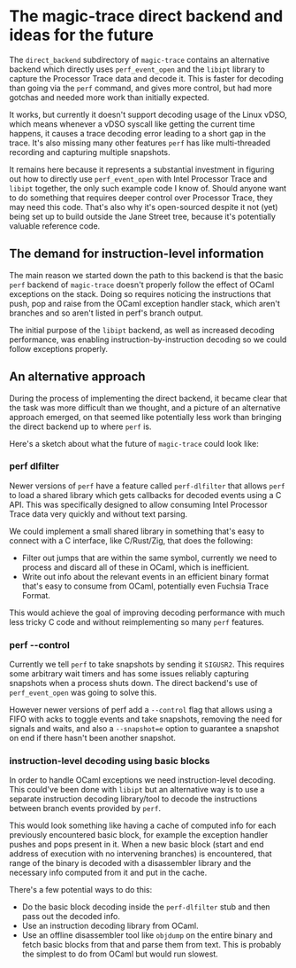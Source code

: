 # The magic-trace direct backend and ideas for the future

The `direct_backend` subdirectory of `magic-trace` contains an
alternative backend which directly uses `perf_event_open` and the
`libipt` library to capture the Processor Trace data and decode it.
This is faster for decoding than going via the `perf` command, and
gives more control, but had more gotchas and needed more work than
initially expected.

It works, but currently it doesn't support decoding usage of the Linux
vDSO, which means whenever a vDSO syscall like getting the current time
happens, it causes a trace decoding error leading to a short gap in the
trace. It's also missing many other features `perf` has like
multi-threaded recording and capturing multiple snapshots.

It remains here because it represents a substantial investment in
figuring out how to directly use `perf_event_open` with Intel Processor
Trace and `libipt` together, the only such example code I know of.
Should anyone want to do something that requires deeper control over
Processor Trace, they may need this code. That's also why it's
open-sourced despite it not (yet) being set up to build outside the
Jane Street tree, because it's potentially valuable reference code.

## The demand for instruction-level information

The main reason we started down the path to this backend is that the
basic `perf` backend of `magic-trace` doesn't properly follow the
effect of OCaml exceptions on the stack. Doing so requires noticing the
instructions that push, pop and raise from the OCaml exception handler
stack, which aren't branches and so aren't listed in perf's branch
output.

The initial purpose of the `libipt` backend, as well as increased
decoding performance, was enabling instruction-by-instruction decoding
so we could follow exceptions properly.

## An alternative approach

During the process of implementing the direct backend, it became clear
that the task was more difficult than we thought, and a picture of an
alternative approach emerged, on that seemed like potentially less work
than bringing the direct backend up to where `perf` is.

Here's a sketch about what the future of `magic-trace` could look like:

### perf dlfilter

Newer versions of `perf` have a feature called `perf-dlfilter` that
allows `perf` to load a shared library which gets callbacks for decoded
events using a C API. This was specifically designed to allow consuming
Intel Processor Trace data very quickly and without text parsing.

We could implement a small shared library in something that's easy to
connect with a C interface, like C/Rust/Zig, that does the following:

- Filter out jumps that are within the same symbol, currently we need
  to process and discard all of these in OCaml, which is inefficient.
- Write out info about the relevant events in an efficient binary
  format that's easy to consume from OCaml, potentially even Fuchsia
  Trace Format.

This would achieve the goal of improving decoding performance with much
less tricky C code and without reimplementing so many `perf` features.

### perf --control

Currently we tell `perf` to take snapshots by sending it `SIGUSR2`.
This requires some arbitrary wait timers and has some issues reliably
capturing snapshots when a process shuts down. The direct backend's use
of `perf_event_open` was going to solve this.

However newer versions of perf add a `--control` flag that allows using
a FIFO with acks to toggle events and take snapshots, removing the need
for signals and waits, and also a `--snapshot=e` option to guarantee a
snapshot on end if there hasn't been another snapshot.

### instruction-level decoding using basic blocks

In order to handle OCaml exceptions we need instruction-level decoding.
This could've been done with `libipt` but an alternative way is to use
a separate instruction decoding library/tool to decode the instructions
between branch events provided by `perf`.

This would look something like having a cache of computed info for each
previously encountered basic block, for example the exception handler
pushes and pops present in it. When a new basic block (start and end
address of execution with no intervening branches) is encountered, that
range of the binary is decoded with a disassembler library and the
necessary info computed from it and put in the cache.

There's a few potential ways to do this:

- Do the basic block decoding inside the `perf-dlfilter` stub and then
  pass out the decoded info.
- Use an instruction decoding library from OCaml.
- Use an offline disassembler tool like `objdump` on the entire binary
  and fetch basic blocks from that and parse them from text. This is
  probably the simplest to do from OCaml but would run slowest.
